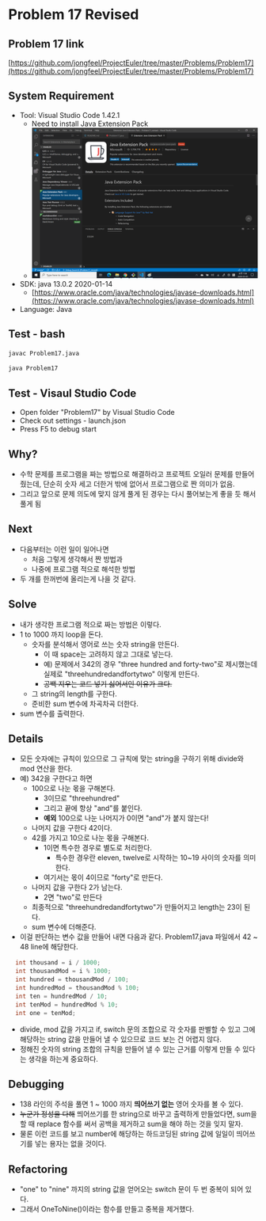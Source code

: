 # Problem 17 Revised

## Problem 17 link

[https://github.com/jongfeel/ProjectEuler/tree/master/Problems/Problem17](https://github.com/jongfeel/ProjectEuler/tree/master/Problems/Problem17)

## System Requirement

- Tool: Visual Studio Code 1.42.1
  - Need to install Java Extension Pack
  - ![java_extension_pack.png](java_extension_pack.png)
- SDK: java 13.0.2 2020-01-14
  - [https://www.oracle.com/java/technologies/javase-downloads.html](https://www.oracle.com/java/technologies/javase-downloads.html)
- Language: Java

## Test - bash

```bash
javac Problem17.java
```

```bash
java Problem17
```

## Test - Visaul Studio Code

- Open folder "Problem17" by Visual Studio Code
- Check out settings - launch.json
- Press F5 to debug start

## Why?

- 수학 문제를 프로그램을 짜는 방법으로 해결하라고 프로젝트 오일러 문제를 만들어 줬는데, 단순히 숫자 세고 더한거 밖에 없어서 프로그램으로 짠 의미가 없음.
- 그리고 앞으로 문제 의도에 맞지 않게 풀게 된 경우는 다시 풀어보는게 좋을 듯 해서 풀게 됨

## Next

- 다음부터는 이런 일이 일어나면
  - 처음 그렇게 생각해서 짠 방법과
  - 나중에 프로그램 적으로 해석한 방법
- 두 개를 한꺼번에 올리는게 나을 것 같다.

## Solve

- 내가 생각한 프로그램 적으로 짜는 방법은 이렇다.
- 1 to 1000 까지 loop을 돈다.
  - 숫자를 분석해서 영어로 쓰는 숫자 string을 만든다.
    - 이 때 space는 고려하지 않고 그대로 넣는다.
    - 예) 문제에서 342의 경우 "three hundred and forty-two"로 제시했는데 실제로 "threehundredandfortytwo" 이렇게 만든다.
    - ~~공백 지우는 코드 넣기 싫어서인 이유가 크다.~~
  - 그 string의 length를 구한다.
  - 준비한 sum 변수에 차곡차곡 더한다.
- sum 변수를 출력한다.

## Details

- 모든 숫자에는 규칙이 있으므로 그 규칙에 맞는 string을 구하기 위해 divide와 mod 연산을 한다.
- 예) 342을 구한다고 하면
  - 100으로 나눈 몫을 구해본다.
    - 3이므로 "threehundred"
    - 그리고 끝에 항상 "and"를 붙인다.
    - **예외** 100으로 나눈 나머지가 0이면 "and"가 붙지 않는다!
  - 나머지 값을 구한다 42이다.
  - 42를 가지고 10으로 나눈 몫을 구해본다.
    - 1이면 특수한 경우로 별도로 처리한다.
      - 특수한 경우란 eleven, twelve로 시작하는 10~19 사이의 숫자를 의미한다.
    - 여기서는 몫이 4이므로 "forty"로 만든다.
  - 나머지 값을 구한다 2가 남는다.
    - 2면 "two"로 만든다
  - 최종적으로 "threehundredandfortytwo"가 만들어지고 length는 23이 된다.
  - sum 변수에 더해준다.
- 이걸 판단하는 변수 값을 만들어 내면 다음과 같다. Problem17.java 파일에서 42 ~ 48 line에 해당한다.

``` Java
  int thousand = i / 1000;
  int thousandMod = i % 1000;
  int hundred = thousandMod / 100;
  int hundredMod = thousandMod % 100;
  int ten = hundredMod / 10;
  int tenMod = hundredMod % 10;
  int one = tenMod;
```

- divide, mod 값을 가지고 if, switch 문의 조합으로 각 숫자를 판별할 수 있고 그에 해당하는 string 값을 만들어 낼 수 있으므로 코드 보는 건 어렵지 않다.
- 정해진 숫자의 string 조합의 규칙을 만들어 낼 수 있는 근거를 이렇게 만들 수 있다는 생각을 하는게 중요하다.

## Debugging

- 138 라인의 주석을 풀면 1 ~ 1000 까지 **띄어쓰기 없는** 영어 숫자를 볼 수 있다.
- ~~누군가 정성을 다해~~ 띄어쓰기를 한 string으로 바꾸고 출력하게 만들었다면, sum을 할 때 replace 함수를 써서 공백을 제거하고 sum을 해야 하는 것을 잊지 말자.
- 물론 이런 코드를 보고 number에 해당하는 하드코딩된 string 값에 일일이 띄어쓰기를 넣는 용자는 없을 것이다.

## Refactoring

- "one" to "nine" 까지의 string 값을 얻어오는 switch 문이 두 번 중복이 되어 있다.
- 그래서 OneToNine()이라는 함수를 만들고 중복을 제거했다.